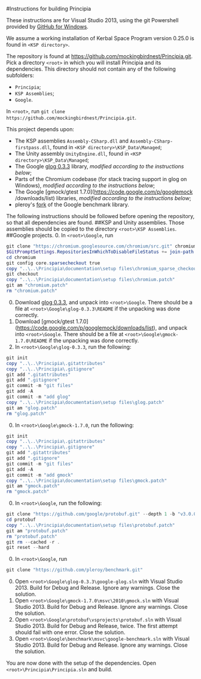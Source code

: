 #Instructions for building Principia

These instructions are for Visual Studio 2013, using the git
Powershell provided by [GitHub for Windows](https://windows.github.com/).

We assume a working installation of Kerbal Space Program version 0.25.0 is
found in `<KSP directory>`.

The repository is found at https://github.com/mockingbirdnest/Principia.git.
Pick a directory `<root>` in which you will install Principia and its
dependencies.
This directory should not contain any of the following subfolders:
- `Principia`;
- `KSP Assemblies`;
- `Google`.

In `<root>`, run `git clone https://github.com/mockingbirdnest/Principia.git`.

This project depends upon:
- The KSP assemblies `Assembly-CSharp.dll` and `Assembly-CSharp-firstpass.dll`,
  found in `<KSP directory>\KSP_Data\Managed`;
- The Unity assembly `UnityEngine.dll`, found in
  `<KSP directory>\KSP_Data\Managed`;
- The Google [glog 0.3.3](https://code.google.com/p/google-glog/downloads/list)
  library, *modified according to the instructions below*;
- Parts of the Chromium codebase (for stack tracing support in glog on Windows),
  *modified according to the instructions below*;
- The Google [gmock/gtest 1.7.0](https://code.google.com/p/googlemock
/downloads/list) libraries, *modified according to the instructions below*;
- pleroy's [fork](https://github.com/pleroy/benchmark) of the Google benchmark
  library.

The following instructions should be followed before opening the repository, so
that all dependencies are found.
##KSP and Unity assemblies.
Those assemblies should be copied to the directory `<root>\KSP Assemblies`.
##Google projects.
0. In `<root>\Google`, run

  ```powershell
git clone "https://chromium.googlesource.com/chromium/src.git" chromium -n --depth 1 -b "40.0.2193.1"
$GitPromptSettings.RepositoriesInWhichToDisableFileStatus += join-path  (gi -path .).FullName chromium
cd chromium
git config core.sparsecheckout true
copy "..\..\Principia\documentation\setup files\chromium_sparse_checkout.txt" ".git/info/sparse-checkout"
git checkout
copy "..\..\Principia\documentation\setup files\chromium.patch"
git am "chromium.patch"
rm "chromium.patch"
  ```
0. Download [glog 0.3.3](https://code.google.com/p/google-glog/downloads/list),
  and unpack into `<root>\Google`.
  There should be a file at `<root>\Google\glog-0.3.3\README` if the unpacking
  was done correctly.
0. Download [gmock/gtest 1.7.0]
  (https://code.google.com/p/googlemock/downloads/list), and unpack into
  `<root>\Google`. There should be a file at `<root>\Google\gmock-1.7.0\README`
  if the unpacking was done correctly.
0. In `<root>\Google\glog-0.3.3`, run the following:
  
  ```powershell
git init
copy "..\..\Principia\.gitattributes"
copy "..\..\Principia\.gitignore"
git add ".gitattributes"
git add ".gitignore"
git commit -m "git files"
git add -A
git commit -m "add glog"
copy "..\..\Principia\documentation\setup files\glog.patch"
git am "glog.patch"
rm "glog.patch"
  ```
0. In `<root>\Google\gmock-1.7.0`, run the following:
  
  ```powershell
git init
copy "..\..\Principia\.gitattributes"
copy "..\..\Principia\.gitignore"
git add ".gitattributes"
git add ".gitignore"
git commit -m "git files"
git add -A
git commit -m "add gmock"
copy "..\..\Principia\documentation\setup files\gmock.patch"
git am "gmock.patch"
rm "gmock.patch"
  ```
0. In `<root>\Google`, run the following:

  ```powershell
git clone "https://github.com/google/protobuf.git" --depth 1 -b "v3.0.0-alpha-1"
cd protobuf
copy "..\..\Principia\documentation\setup files\protobuf.patch"
git am "protobuf.patch"
rm "protobuf.patch"
git rm --cached -r .
git reset --hard
  ```
0. In `<root>\Google`, run

  ```powershell
git clone "https://github.com/pleroy/benchmark.git"
  ```
0. Open `<root>\Google\glog-0.3.3\google-glog.sln` with Visual Studio 2013.
  Build for Debug and Release. Ignore any warnings. Close the solution.
0. Open `<root>\Google\gmock-1.7.0\msvc\2010\gmock.sln` with Visual
  Studio 2013. Build for Debug and Release. Ignore any warnings. Close the
  solution.
0. Open `<root>\Google\protobuf\vsprojects\protobuf.sln` with Visual
  Studio 2013. Build for Debug and Release, twice. The first attempt should
  fail with one error. Close the solution.
0. Open `<root>\Google\benchmark\msvc\google-benchmark.sln` with Visual
  Studio 2013. Build for Debug and Release. Ignore any warnings. Close the
  solution.

You are now done with the setup of the dependencies.
Open `<root>\Principia\Principia.sln` and build.
